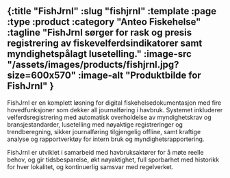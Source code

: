 {:title "FishJrnl"
 :slug "fishjrnl"
 :template :page
 :type :product
 :category "Anteo Fiskehelse"
 :tagline "FishJrnl sørger for rask og presis registrering av fiskevelferdsindikatorer samt myndighetspålagt lusetelling."
 :image-src "/assets/images/products/fishjrnl.jpg?size=600x570"
 :image-alt "Produktbilde for FishJrnl"
}
---

FishJrnl er en komplett løsning for digital fiskehelsedokumentasjon med fire hovedfunksjoner som dekker all journalføring i havbruk. Systemet inkluderer velferdsregistrering med automatisk overholdelse av myndighetskrav og bransjestandarder, lusetelling med nøyaktige registreringer og trendberegning, sikker journalføring tilgjengelig offline, samt kraftige analyse og rapportverktøy for intern bruk og myndighetsrapportering. 

FishJrnl er utviklet i samarbeid med havbruksaktører for å møte reelle behov, og gir tidsbesparelse, økt nøyaktighet, full sporbarhet med historikk for hver lokalitet, og kontinuerlig samsvar med regelverket.